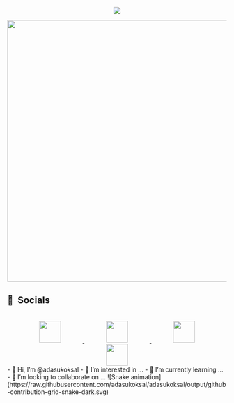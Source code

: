<p align="Center">
  <img src="https://capsule-render.vercel.app/api?type=waving&color=0:FF0000,20:FF3300,40:FF6600,60:FF9900,80:FFCC00,100:FFA500&animation=scaleIn&text=%F0%9F%9A%80%20Hello%20World!%20It%27s%20me%20Ada%20Su%20the%20conqueror!%F0%9F%98%9C%20&fontSize=30&stroke=FFFF00&height=150&fontAlignY=30&fontColor=000080&strokeWidth=1"/>
</p>
<div align="Center" >
  <img width ="850" height="600" src="/neon-genesis-evangelion-power.gif"/>
</div>

<h2> 📱 &nbsp;Socials</h2>
</br>
<div align="Center">
<a href="https://yagizkarakus.github.io/about/" target="_blank" hspace="10">
  <img height="50" src="/blog.svg" hspace="50"/>
  </a>
<a href="https://www.instagram.com/yagizkarakuss/" target=”_blank” hspace="10">
  <img height="50" src="/instalogo.svg" hspace="50"/>
</a>
<a href="https://www.linkedin.com/in/yagiz-karakus/" target=”_blank” hspace="10">
  <img height="50" src="/linkedin.svg" hspace="50"/>
</a>
<a href="https://twitter.com/yagiz_karakus" target=”_blank” hspace="10">
  <img height="50" src="/twitter.svg" hspace="50"/>
</a>
</div>
- 👋 Hi, I’m @adasukoksal
- 👀 I’m interested in ...
- 🌱 I’m currently learning ...
- 💞️ I’m looking to collaborate on ...
![Snake animation]
(https://raw.githubusercontent.com/adasukoksal/adasukoksal/output/github-contribution-grid-snake-dark.svg)
<!---
adasukoksal/adasukoksal is a ✨ special ✨ repository because its `README.md` (this file) appears on your GitHub profile.
You can click the Preview link to take a look at your changes.
--->
